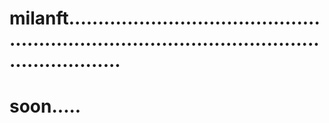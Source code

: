 # milanft...................................................................................................................
# soon.....
